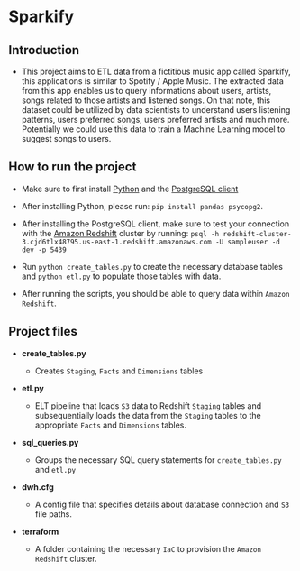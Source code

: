 # Sparkify

## Introduction

* This project aims to ETL data from a fictitious music app called Sparkify, this applications is similar to Spotify / Apple Music. The extracted data from this app enables us to query informations about users, artists, songs related to those artists and listened songs. On that note, this dataset could be utilized by data scientists to understand users listening patterns, users preferred songs, users preferred artists and much more. Potentially we could use this data to train a Machine Learning model to suggest songs to users.

## How to run the project

* Make sure to first install [Python](https://www.python.org/downloads/) and the  [PostgreSQL client](https://www.timescale.com/blog/how-to-install-psql-on-mac-ubuntu-debian-windows/)

* After installing Python, please run: `pip install pandas psycopg2`. 

* After installing the PostgreSQL client, make sure to test your connection with the [Amazon Redshift](https://aws.amazon.com/pm/redshift/?trk=9afe6d50-880f-4406-b73d-581c81995108&sc_channel=ps&sc_campaign=acquisition&sc_medium=ACQ-P|PS-GO|Brand|Desktop|SU|Analytics|Redshift|CA|EN|Text|xx|SEM&s_kwcid=AL!4422!3!525873052690!e!!g!!amazon%20redshift&ef_id=CjwKCAjwtIaVBhBkEiwAsr7-c0Rx5pboUf28ubAU8R2344wJUciwE0X-xlIlxZgLF34tYGenzBA0WBoCuQcQAvD_BwE:G:s&s_kwcid=AL!4422!3!525873052690!e!!g!!amazon%20redshift) cluster by running: `psql -h redshift-cluster-3.cjd6tlx48795.us-east-1.redshift.amazonaws.com -U sampleuser -d dev -p 5439`

* Run `python create_tables.py` to create the necessary database tables and `python etl.py` to populate those tables with data.

* After running the scripts, you should be able to query data within `Amazon Redshift`.

## Project files

* **create_tables.py**
    * Creates `Staging`, `Facts` and `Dimensions` tables

* **etl.py**
    * ELT pipeline that loads `S3` data to Redshift `Staging` tables and subsequentially loads the data from the `Staging` tables to the appropriate `Facts` and `Dimensions` tables.

* **sql_queries.py**
    * Groups the necessary SQL query statements for `create_tables.py` and `etl.py`

* **dwh.cfg**
    * A config file that specifies details about database connection and `S3` file paths.

* **terraform**
    * A folder containing the necessary `IaC` to provision the `Amazon Redshift` cluster.